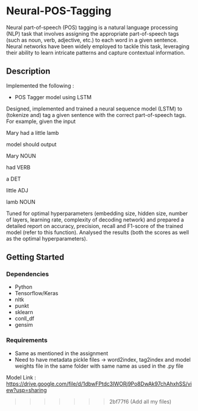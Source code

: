 
# Neural-POS-Tagging

Neural part-of-speech (POS) tagging is a natural language processing (NLP) task that involves assigning the appropriate part-of-speech tags (such as noun, verb, adjective, etc.) to each word in a given sentence. Neural networks have been widely employed to tackle this task, leveraging their ability to learn intricate patterns and capture contextual information.


## Description

Implemented the following :
- POS Tagger model using LSTM

Designed, implemented and trained a neural sequence model (LSTM) to (tokenize and) tag a given sentence with the correct
part-of-speech tags. For example, given the input

Mary had a little lamb

model should output

Mary  NOUN

had  VERB

a  DET

little  ADJ

lamb  NOUN

Tuned for optimal hyperparameters (embedding size, hidden size, number of layers,
learning rate, complexity of decoding network) and prepared a detailed report on accuracy, precision,
recall and F1-score of the trained model (refer to this function).
Analysed the results (both the scores as well as the optimal hyperparameters).
## Getting Started

### Dependencies

* Python
* Tensorflow/Keras
* nltk
* punkt
* sklearn
* conll_df
* gensim



### Requirements

* Same as mentioned in the assignment
* Need to have metadata pickle files -> word2index, tag2index  and model weights file in the same folder with same name as used in the .py file

Model Link : https://drive.google.com/file/d/1dbwFPtdc3lWORj9Po8DwAk97chAhxhSS/view?usp=sharing



>>>>>>> 2bf77f6 (Add all my files)
